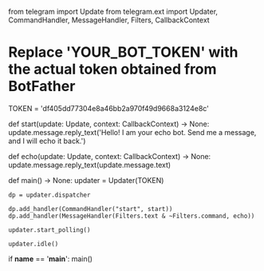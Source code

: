 from telegram import Update
from telegram.ext import Updater, CommandHandler, MessageHandler, Filters, CallbackContext

# Replace 'YOUR_BOT_TOKEN' with the actual token obtained from BotFather
TOKEN = 'df405dd77304e8a46bb2a970f49d9668a3124e8c'

def start(update: Update, context: CallbackContext) -> None:
    update.message.reply_text('Hello! I am your echo bot. Send me a message, and I will echo it back.')

def echo(update: Update, context: CallbackContext) -> None:
    update.message.reply_text(update.message.text)

def main() -> None:
    updater = Updater(TOKEN)

    dp = updater.dispatcher

    dp.add_handler(CommandHandler("start", start))
    dp.add_handler(MessageHandler(Filters.text & ~Filters.command, echo))

    updater.start_polling()

    updater.idle()

if __name__ == '__main__':
    main()
